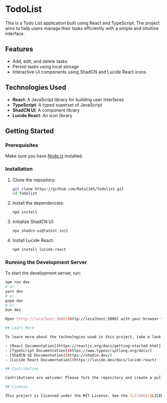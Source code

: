 # TodoList

This is a Todo List application built using React and TypeScript. The project aims to help users manage their tasks efficiently with a simple and intuitive interface.

## Features

- Add, edit, and delete tasks
- Persist tasks using local storage
- Interactive UI components using ShadCN and Lucide React icons

## Technologies Used

- **React**: A JavaScript library for building user interfaces
- **TypeScript**: A typed superset of JavaScript
- **ShadCN UI**: A component library
- **Lucide React**: An icon library

## Getting Started

### Prerequisites

Make sure you have [Node.js](https://nodejs.org/en/) installed.

### Installation

1. Clone the repository:

    ```bash
    git clone https://github.com/Ratul345/Todolist.git
    cd Todolist
    ```

2. Install the dependencies:

    ```bash
    npm install
    ```

3. Initialize ShadCN UI:

    ```bash
    npx shadcn-ui@latest init
    ```

4. Install Lucide React:

    ```bash
    npm install lucide-react
    ```

### Running the Development Server

To start the development server, run:

```bash
npm run dev
# or
yarn dev
# or
pnpm dev
# or
bun dev

Open [http://localhost:3000](http://localhost:3000) with your browser to see the result. You can start editing the page by modifying `src/app/page.tsx`. The page auto-updates as you edit the file.

## Learn More

To learn more about the technologies used in this project, take a look at the following resources:

- [React Documentation](https://reactjs.org/docs/getting-started.html)
- [TypeScript Documentation](https://www.typescriptlang.org/docs/)
- [ShadCN UI Documentation](https://shadcn.dev/)
- [Lucide React Documentation](https://lucide.dev/docs/lucide-react)

## Contribution

Contributions are welcome! Please fork the repository and create a pull request with your changes.

## License

This project is licensed under the MIT License. See the [LICENSE](LICENSE) file for more details.
